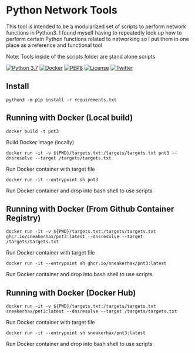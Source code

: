 # Python Network Tools

This tool is intended to be a modularized set of scripts to perform network functions in Python3.
I found myself having to repeatedly look up how to perform certain Python functions related to networking
so I put them in one place as a reference and functional tool

Note: Tools inside of the scripts folder are stand alone scripts

[![Python 3.7](https://img.shields.io/badge/python-3.7-FADA5E.svg?logo=python)](https://www.python.org/) 
[![Docker](https://img.shields.io/badge/docker-optional-0db7ed.svg?logo=docker)](https://www.docker.com/) [![PEP8](https://img.shields.io/badge/code%20style-pep8-red.svg)](https://www.python.org/dev/peps/pep-0008/) [![License](https://img.shields.io/badge/license-GPL3-lightgrey.svg)](https://www.gnu.org/licenses/gpl-3.0.en.html) [![Twitter](https://img.shields.io/badge/twitter-sneakerhax-38A1F3?logo=twitter)](https://twitter.com/sneakerhax)

## Install

```python3 -m pip install -r requirements.txt```

## Running with Docker (Local build)

```docker build -t pnt3```

Build Docker image (locally)

```docker run -it -v ${PWD}/targets.txt:/targets/targets.txt pnt3 --dnsresolve --target /targets/targets.txt```

Run Docker container with target file

```docker run -it --entrypoint sh pnt3```

Run Docker container and drop into bash shell to use scripts

## Running with Docker (From Github Container Registry)

```docker run -it -v ${PWD}/targets.txt:/targets/targets.txt ghcr.io/sneakerhax/pnt3:latest --dnsresolve --target /targets/targets.txt```

Run Docker container with target file

```docker run -it --entrypoint sh ghcr.io/sneakerhax/pnt3:latest```

Run Docker container and drop into bash shell to use scripts

## Running with Docker (Docker Hub)

```docker run -it -v ${PWD}/targets.txt:/targets/targets.txt sneakerhax/pnt3:latest --dnsresolve --target /targets/targets.txt```

Run Docker container with target file

```docker run -it --entrypoint sh sneakerhax/pnt3:latest```

Run Docker container and drop into bash shell to use scripts
